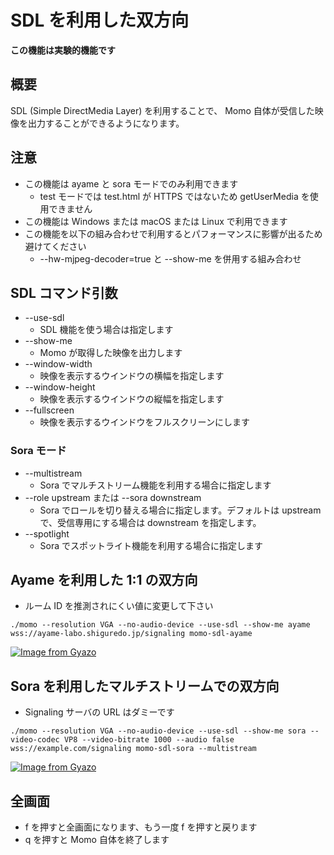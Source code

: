 # SDL を利用した双方向

**この機能は実験的機能です**

## 概要

SDL (Simple DirectMedia Layer) を利用することで、 Momo 自体が受信した映像を出力することができるようになります。

## 注意

- この機能は ayame と sora モードでのみ利用できます
    - test モードでは test.html が HTTPS ではないため getUserMedia を使用できません
- この機能は Windows または macOS または Linux で利用できます
- この機能を以下の組み合わせで利用するとパフォーマンスに影響が出るため避けてください
    - --hw-mjpeg-decoder=true と --show-me を併用する組み合わせ

## SDL コマンド引数

- --use-sdl
    - SDL 機能を使う場合は指定します
- --show-me
    - Momo が取得した映像を出力します
- --window-width
    - 映像を表示するウインドウの横幅を指定します
- --window-height
    - 映像を表示するウインドウの縦幅を指定します
- --fullscreen
    - 映像を表示するウインドウをフルスクリーンにします

### Sora モード

- --multistream
    - Sora でマルチストリーム機能を利用する場合に指定します
- --role upstream または --sora downstream
    - Sora でロールを切り替える場合に指定します。デフォルトは upstream で、受信専用にする場合は downstream を指定します。
- --spotlight
    - Sora でスポットライト機能を利用する場合に指定します

## Ayame を利用した 1:1 の双方向

- ルーム ID を推測されにくい値に変更して下さい

```
./momo --resolution VGA --no-audio-device --use-sdl --show-me ayame wss://ayame-labo.shiguredo.jp/signaling momo-sdl-ayame
```

[![Image from Gyazo](https://i.gyazo.com/8ca80e9b60c9e848e04afcefd86a2c07.png)](https://gyazo.com/8ca80e9b60c9e848e04afcefd86a2c07)

## Sora を利用したマルチストリームでの双方向


- Signaling サーバの URL はダミーです

```
./momo --resolution VGA --no-audio-device --use-sdl --show-me sora --video-codec VP8 --video-bitrate 1000 --audio false wss://example.com/signaling momo-sdl-sora --multistream
```

[![Image from Gyazo](https://i.gyazo.com/abdb1802bd66440ef32e75da6842f0cf.png)](https://gyazo.com/abdb1802bd66440ef32e75da6842f0cf)


## 全画面

- f を押すと全画面になります、もう一度 f を押すと戻ります
- q を押すと Momo 自体を終了します
